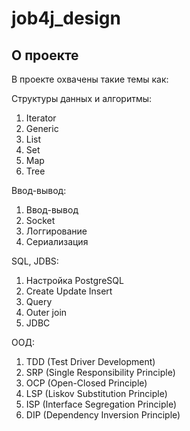 # job4j_design

## О проекте 

В проекте охвачены такие темы как:

Структуры данных и алгоритмы:
1. Iterator
2. Generic
3. List
4. Set
5. Map
6. Tree

Ввод-вывод:
1. Ввод-вывод
2. Socket
3. Логгирование
4. Сериализация

SQL, JDBS:
1. Настройка PostgreSQL
2. Create Update Insert
3. Query
4. Outer join
5. JDBC

ООД:
1. TDD (Test Driver Development)
2. SRP (Single Responsibility Principle)
3. OCP (Open-Closed Principle)
4. LSP (Liskov Substitution Principle)
5. ISP (Interface Segregation Principle)
6. DIP (Dependency Inversion Principle)
